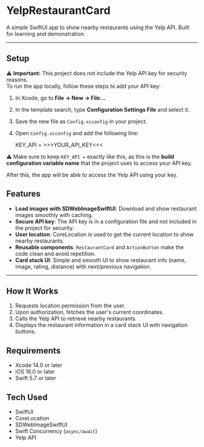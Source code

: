 # YelpRestaurantCard

A simple SwiftUI app to show nearby restaurants using the Yelp API. Built for learning and demonstration.

---
## Setup

⚠️ **Important:** This project does not include the Yelp API key for security reasons.  
To run the app locally, follow these steps to add your API key:

1. In Xcode, go to **File → New → File...**  
2. In the template search, type **Configuration Settings File** and select it.  
3. Save the new file as `Config.xcconfig` in your project.  
4. Open `Config.xcconfig` and add the following line:

   KEY_API = >>>YOUR_API_KEY<<<

⚠️ Make sure to keep `KEY_API =` exactly like this, as this is the **build configuration variable name** that the project uses to access your API key. 

After this, the app will be able to access the Yelp API using your key.

## Features

- **Load images with SDWebImageSwiftUI**: Download and show restaurant images smoothly with caching.  
- **Secure API key**: The API key is in a configuration file and not included in the project for security.  
- **User location**: CoreLocation is used to get the current location to show nearby restaurants.  
- **Reusable components**: `RestaurantCard` and `ActionButton` make the code clean and avoid repetition.  
- **Card stack UI**: Simple and smooth UI to show restaurant info (name, image, rating, distance) with next/previous navigation.

---

## How It Works

1. Requests location permission from the user.
2. Upon authorization, fetches the user's current coordinates.
3. Calls the Yelp API to retrieve nearby restaurants.
4. Displays the restaurant information in a card stack UI with navigation buttons.

## Requirements

- Xcode 14.0 or later
- iOS 16.0 or later
- Swift 5.7 or later

## Tech Used

- SwiftUI  
- CoreLocation  
- SDWebImageSwiftUI  
- Swift Concurrency (`async/await`)  
- Yelp API  

